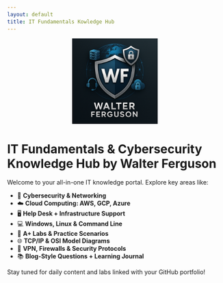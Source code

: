```yaml
---
layout: default
title: IT Fundamentals Kowledge Hub
---
```


<p align="center">
  <img src="logo.png" alt="Walter Ferguson Logo" width="200"/>
</p>

# IT Fundamentals & Cybersecurity Knowledge Hub by Walter Ferguson

Welcome to your all-in-one IT knowledge portal. Explore key areas like:

- 🔐 **Cybersecurity & Networking**
- ☁️ **Cloud Computing: AWS, GCP, Azure**
- 🖥️ **Help Desk + Infrastructure Support**
- 💻 **Windows, Linux & Command Line**
- 🧪 **A+ Labs & Practice Scenarios**
- 🌐 **TCP/IP & OSI Model Diagrams**
- 🔧 **VPN, Firewalls & Security Protocols**
- 📚 **Blog-Style Questions + Learning Journal**

Stay tuned for daily content and labs linked with your GitHub portfolio!
